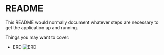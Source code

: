 # README

This README would normally document whatever steps are necessary to get the
application up and running.

Things you may want to cover:

* ERD
    ![ERD](https://www.lucidchart.com/publicSegments/view/9bb0b644-8e1b-4a96-a9e9-6a07ac20f1db/image.jpeg)